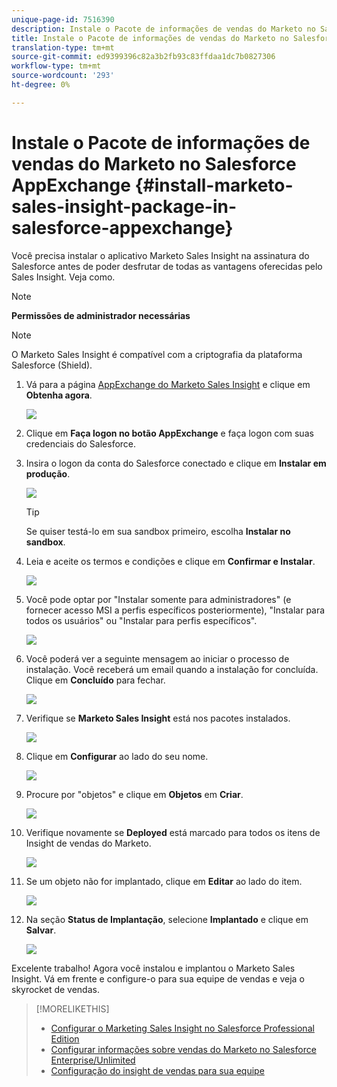 ```yaml
---
unique-page-id: 7516390
description: Instale o Pacote de informações de vendas do Marketo no Salesforce AppExchange - Documentos do Marketo - Documentação do produto
title: Instale o Pacote de informações de vendas do Marketo no Salesforce AppExchange
translation-type: tm+mt
source-git-commit: ed9399396c82a3b2fb93c83ffdaa1dc7b0827306
workflow-type: tm+mt
source-wordcount: '293'
ht-degree: 0%

---
```



# Instale o Pacote de informações de vendas do Marketo no Salesforce AppExchange {#install-marketo-sales-insight-package-in-salesforce-appexchange}

Você precisa instalar o aplicativo Marketo Sales Insight na assinatura do Salesforce antes de poder desfrutar de todas as vantagens oferecidas pelo Sales Insight. Veja como.

>[!NOTE]
>
>**Permissões de administrador necessárias**

>[!NOTE]
>
>O Marketo Sales Insight é compatível com a criptografia da plataforma Salesforce (Shield).

1. Vá para a página [AppExchange do Marketo Sales Insight](https://appexchange.salesforce.com/listingDetail?listingId=a0N30000001SVZmEAO) e clique em **Obtenha agora**.

   ![](assets/one.png)

1. Clique em **Faça logon no botão AppExchange** e faça logon com suas credenciais do Salesforce.

1. Insira o logon da conta do Salesforce conectado e clique em **Instalar em produção**.

   ![](assets/three.png)

   >[!TIP]
   >
   >Se quiser testá-lo em sua sandbox primeiro, escolha **Instalar no sandbox**.

1. Leia e aceite os termos e condições e clique em **Confirmar e Instalar**.

   ![](assets/four.png)

1. Você pode optar por &quot;Instalar somente para administradores&quot; (e fornecer acesso MSI a perfis específicos posteriormente), &quot;Instalar para todos os usuários&quot; ou &quot;Instalar para perfis específicos&quot;.

   ![](assets/five.png)

1. Você poderá ver a seguinte mensagem ao iniciar o processo de instalação. Você receberá um email quando a instalação for concluída. Clique em **Concluído** para fechar.

   ![](assets/six.png)

1. Verifique se **Marketo Sales Insight** está nos pacotes instalados.

   ![](assets/seven.png)

1. Clique em **Configurar** ao lado do seu nome.

   ![](assets/image2015-5-22-14-3a40-3a39.png)

1. Procure por &quot;objetos&quot; e clique em **Objetos** em **Criar**.

   ![](assets/image2015-5-22-14-3a42-3a7.png)

1. Verifique novamente se **Deployed** está marcado para todos os itens de Insight de vendas do Marketo.

   ![](assets/image2015-5-27-16-3a15-3a58.png)

1. Se um objeto não for implantado, clique em **Editar** ao lado do item.

   ![](assets/image2014-9-24-17-3a23-3a45.png)

1. Na seção **Status de Implantação**, selecione **Implantado** e clique em **Salvar**.

   ![](assets/image2014-9-24-17-3a24-3a0.png)

Excelente trabalho! Agora você instalou e implantou o Marketo Sales Insight. Vá em frente e configure-o para sua equipe de vendas e veja o skyrocket de vendas.

>[!MORELIKETHIS]
>
>* [Configurar o Marketing Sales Insight no Salesforce Professional Edition](/help/marketo/product-docs/marketo-sales-insight/msi-for-salesforce/configuration/configure-marketo-sales-insight-in-salesforce-professional-edition.md)
>* [Configurar informações sobre vendas do Marketo no Salesforce Enterprise/Unlimited](/help/marketo/product-docs/marketo-sales-insight/msi-for-salesforce/configuration/configure-marketo-sales-insight-in-salesforce-enterprise-unlimited.md)
>* [Configuração do insight de vendas para sua equipe](/help/marketo/product-docs/marketo-sales-insight/msi-for-salesforce/configuration/setting-up-sales-insight-for-your-team.md)

